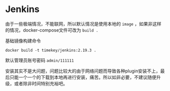 # Jenkins

由于一些极端情况，不能联网，所以默认情况是使用本地的 `image` ，如果非这样的情况，docker-compose文件可改为 `build .`

基础镜像构建命令

```
docker build -t timekey/jenkins:2.19.3 .
```

默认管理员账号密码 `admin/111111`

安装其实不是大问题，问题比较大的由于网络问题而导致各种plugin安装不上，最后只能一个一个的下载到本地再进行安装，痛苦。所以如非必要，不建议随便升级，或者除非时间特别充裕吧。

